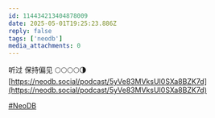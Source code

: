 ```yaml
---
id: 114434213404878009
date: 2025-05-01T19:25:23.886Z
reply: false
tags: ['neodb']
media_attachments: 0
---
```


听过 保持偏见 🌕🌕🌕🌕🌗   
[https://neodb.social/podcast/5yVe83MVksUI0SXa8BZK7d](https://neodb.social/podcast/5yVe83MVksUI0SXa8BZK7d)

[#NeoDB](https://e5n.cc/tags/NeoDB)

